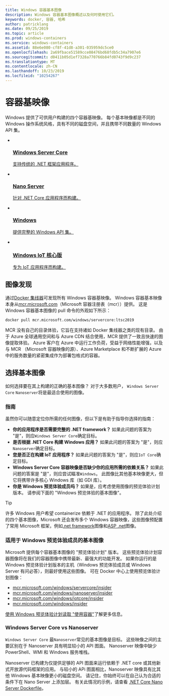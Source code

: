 ```yaml
---
title: Windows 容器基本图像
description: Windows 容器基本图像概述以及何时使用它们。
keywords: docker, 容器, 哈希
author: patricklang
ms.date: 09/25/2019
ms.topic: article
ms.prod: windows-containers
ms.service: windows-containers
ms.assetid: 88e6e080-cf8f-41d8-a301-035959dc5ce0
ms.openlocfilehash: 2a69fbace51589cce08476bd68fdb5c34a7907e6
ms.sourcegitcommit: d0411b05d1ef7328a770766b84fd0743f9d9c237
ms.translationtype: MT
ms.contentlocale: zh-CN
ms.lasthandoff: 10/23/2019
ms.locfileid: "10254267"
---
```

# <a name="container-base-images"></a>容器基映像

Windows 提供了可供用户构建的四个容器基映像。 每个基本映像都是不同的 Windows 操作系统风格，具有不同的磁盘空间，并且携带不同数量的 Windows API 集。

<ul class="columns is-multiline has-margin-left-none has-margin-bottom-none has-padding-top-medium">
    <li class="column is-one-quarter has-padding-top-small-mobile has-padding-bottom-small">
        <a class="is-undecorated is-full-height is-block"
            href="https://hub.docker.com/_/microsoft-windows-servercore" data-linktype="external">
            <article class="card has-outline-hover is-relative is-full-height has-padding-none">
                    <div class="cardImageOuter bgdAccent1 has-padding-top-large has-padding-bottom-large has-padding-left-large has-padding-right-large">
                        <div class="cardImage centered has-padding-top-large has-padding-bottom-large has-padding-left-large has-padding-right-large">
                            <img src="media/Microsoft_logo.svg" alt="" data-linktype="relative-path">
                        </div>
                    </div>
                <div class="card-content has-text-overflow-ellipsis has-padding-top-small">
                    <div class="has-padding-bottom-none">
                        <h3 class="is-size-4 has-margin-top-none has-margin-bottom-none has-text-primary">Windows Server Core</h3>
                    </div>
                    <div class="is-size-7 has-margin-top-small has-line-height-reset">
                        <p>支持传统的 .NET 框架应用程序。</p>
                    </div>
                </div>
            </article>
        </a>
    </li>
    <li class="column is-one-quarter has-padding-top-small-mobile has-padding-bottom-small">
        <a class="is-undecorated is-full-height is-block"
            href="https://hub.docker.com/_/microsoft-windows-nanoserver" data-linktype="external">
            <article class="card has-outline-hover is-relative is-full-height has-padding-none">
                    <div class="cardImageOuter bgdAccent1 has-padding-top-large has-padding-bottom-large has-padding-left-large has-padding-right-large">
                        <div class="cardImage centered has-padding-top-large has-padding-bottom-large has-padding-left-large has-padding-right-large">
                            <img src="media/Microsoft_logo.svg" alt="" data-linktype="relative-path">
                        </div>
                    </div>
                <div class="card-content has-text-overflow-ellipsis has-padding-top-small">
                    <div class="has-padding-bottom-none">
                        <h3 class="is-size-4 has-margin-top-none has-margin-bottom-none has-text-primary">Nano Server</h3>
                    </div>
                    <div class="is-size-7 has-margin-top-small has-line-height-reset">
                        <p>针对 .NET Core 应用程序而构建。</p>
                    </div>
                </div>
            </article>
        </a>
    </li>
    <li class="column is-one-quarter has-padding-top-small-mobile has-padding-bottom-small">
        <a class="is-undecorated is-full-height is-block"
            href="https://hub.docker.com/_/microsoft-windows" data-linktype="external">
            <article class="card has-outline-hover is-relative is-full-height has-padding-none">
                    <div class="cardImageOuter bgdAccent1 has-padding-top-large has-padding-bottom-large has-padding-left-large has-padding-right-large">
                        <div class="cardImage centered has-padding-top-large has-padding-bottom-large has-padding-left-large has-padding-right-large">
                            <img src="media/Microsoft_logo.svg" alt="" data-linktype="relative-path">
                        </div>
                    </div>
                <div class="card-content has-text-overflow-ellipsis has-padding-top-small">
                    <div class="has-padding-bottom-none">
                        <h3 class="is-size-4 has-margin-top-none has-margin-bottom-none has-text-primary">Windows</h3>
                    </div>
                    <div class="is-size-7 has-margin-top-small has-line-height-reset">
                        <p>提供完整的 Windows API 集。</p>
                    </div>
                </div>
            </article>
        </a>
    </li>
    <li class="column is-one-quarter has-padding-top-small-mobile has-padding-bottom-small">
        <a class="is-undecorated is-full-height is-block"
            href="https://hub.docker.com/_/microsoft-windows-iotcore" data-linktype="external">
            <article class="card has-outline-hover is-relative is-full-height has-padding-none">
                    <div class="cardImageOuter bgdAccent1 has-padding-top-large has-padding-bottom-large has-padding-left-large has-padding-right-large">
                        <div class="cardImage centered has-padding-top-large has-padding-bottom-large has-padding-left-large has-padding-right-large">
                            <img src="media/Microsoft_logo.svg" alt="" data-linktype="relative-path">
                        </div>
                    </div>
                <div class="card-content has-text-overflow-ellipsis has-padding-top-small">
                    <div class="has-padding-bottom-none">
                        <h3 class="is-size-4 has-margin-top-none has-margin-bottom-none has-text-primary">Windows IoT 核心版</h3>
                    </div>
                    <div class="is-size-7 has-margin-top-small has-line-height-reset">
                        <p>专为 IoT 应用程序而构建。</p>
                    </div>
                </div>
            </article>
        </a>
    </li>
</ul>

## <a name="image-discovery"></a>图像发现

通过[Docker 集线器](https://hub.docker.com/_/microsoft-windows-base-os-images)可发现所有 Windows 容器基映像。 Windows 容器基本映像本身从[mcr.microsoft.com](https://azure.microsoft.com/en-us/services/container-registry/)（Microsoft 容器注册表（mcr））提供。 这是 Windows 容器基本图像的 pull 命令的外观如下所示：

```code
docker pull mcr.microsoft.com/windows/servercore:ltsc2019
```

MCR 没有自己的目录体验，它旨在支持诸如 Docker 集线器之类的现有目录。 由于 Azure 全球通用空间和与 Azure CDN 结合使用，MCR 提供了一致且快速的图像提取体验。 Azure 客户在 Azure 中运行工作负荷，受益于网络性能增强，以及与 MCR （Microsoft 容器映像的源）、Azure Marketplace 和不断扩展的 Azure 中的服务数量的紧密集成作为部署包格式的容器。

## <a name="choosing-a-base-image"></a>选择基本图像

如何选择要在其上构建的正确的基本图像？ 对于大多数用户， `Windows Server Core` `Nanoserver`将是最适合使用的图像。

### <a name="guidelines"></a>指南

 虽然你可以随意定位你所需的任何图像，但以下是有助于指导你选择的指南：

- **你的应用程序是否需要完整的 .NET framework？** 如果此问题的答案为 "是"，则应`Windows Server Core`确定目标。
- **是否根据 .NET Core 构建 Windows 应用？** 如果此问题的答案为 "是"，则应`Nanoserver`确定目标。
- **您是否正在构建 IoT 应用程序？** 如果此问题的答案为 "是"，则应`IoT Core`确定目标。
- **Windows Server Core 容器映像是否缺少你的应用所需的依赖关系？** 如果此问题的答案是 "是"，则应尝试瞄准`Windows`。 此图像比其他基本映像更大，但它将携带许多核心 Windows 库（如 GDI 库）。
- **你是 Windows 预览体验成员吗？** 如果是，应考虑使用图像的预览体验计划版本。 请参阅下面的 "Windows 预览体验的基本图像"。

> [!TIP]
> 许多 Windows 用户希望 containerize 依赖于 .NET 的应用程序。 除了此处介绍的四个基本图像，Microsoft 还会发布多个 Windows 容器映像，这些图像预配置了常用 Microsoft 框架，例如[.net framework](https://hub.docker.com/_/microsoft-dotnet-framework)图像和[ASP .net](https://hub.docker.com/_/microsoft-dotnet-framework-aspnet/)图像。

### <a name="base-images-for-windows-insiders"></a>适用于 Windows 预览体验成员的基本图像

Microsoft 提供每个容器基本图像的 "预览体验计划" 版本。 这些预览体验计划容器图像将在我们的容器图像中携带最新、最强大的功能开发。 如果你运行的是 Windows 预览体验计划版本的主机（Windows 预览体验成员或 Windows Server 有问必答），则最好使用这些图像。 可在 Docker 中心上使用预览体验计划图像：

- [mcr.microsoft.com/windows/servercore/insider](https://hub.docker.com/_/microsoft-windows-servercore-insider)
- [mcr.microsoft.com/windows/nanoserver/insider](https://hub.docker.com/_/microsoft-windows-nanoserver-insider)
- [mcr.microsoft.com/windows/iotcore/insider](https://hub.docker.com/_/microsoft-windows-iotcore-insider)
- [mcr.microsoft.com/windows/insider](https://hub.docker.com/_/microsoft-windows-insider)

[使用 Windows 预览体验计划读取 "使用容器"](../deploy-containers/insider-overview.md)了解更多信息。

### <a name="windows-server-core-vs-nanoserver"></a>Windows Server Core vs Nanoserver

`Windows Server Core` 最`Nanoserver`常见的基本图像是目标。 这些映像之间的主要区别在于 Nanoserver 具有明显较小的 API 图面。 Nanoserver 映像中缺少 PowerShell、WMI 和 Windows 服务堆栈。

Nanoserver 已构建为仅提供足够的 API 图面来运行依赖于 .NET core 或其他新式开放源代码框架的应用。 与较小的 APi 图面相比，Nanoserver 映像具有比其他 Windows 基本映像更小的磁盘空间。 请记住，你始终可以在自己认为合适的条件下在 Nano Server 上添加层。 有关此情况的示例，请查看 [.NET Core Nano Server Dockerfile](https://github.com/dotnet/dotnet-docker/blob/master/2.1/sdk/nanoserver-1803/amd64/Dockerfile)。

